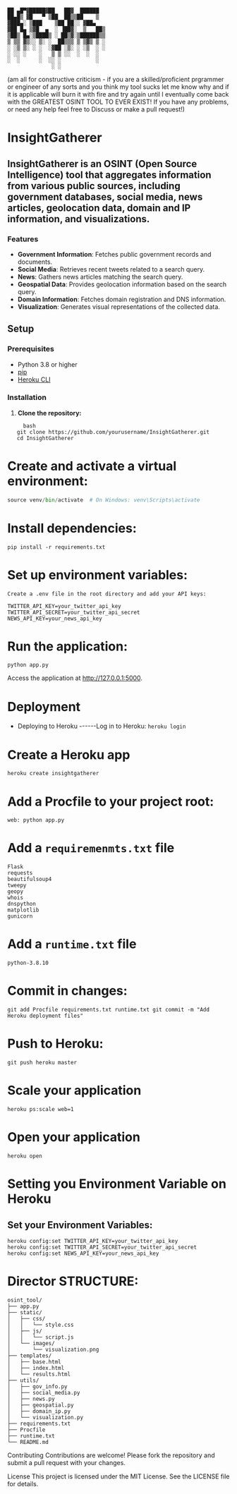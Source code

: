 
```

██ ▄█▀▓█████▓██   ██▓  ██████ 
██▄█▒ ▓█   ▀ ▒██  ██▒▒██    ▒  
▓███▄░ ▒███    ▒██ ██░░ ▓██▄   
▓██ █▄ ▒▓█  ▄  ░ ▐██▓░  ▒   ██▒
▒██▒ █▄░▒████▒ ░ ██▒▓░▒██████▒▒
▒ ▒▒ ▓▒░░ ▒░ ░  ██▒▒▒ ▒ ▒▓▒ ▒ ░
░ ░▒ ▒░ ░ ░  ░▓██ ░▒░ ░ ░▒  ░ ░
░ ░░ ░    ░   ▒ ▒ ░░  ░  ░  ░  
░  ░      ░  ░░ ░           ░  
              ░ ░ 
```
(am all for constructive criticism - if you are a skilled/proficient prgrammer or engineer of any sorts and you think my tool sucks let me know why and if it is applicable will burn it with fire and try again until I eventually come back with the GREATEST OSINT TOOL TO EVER EXIST! If you have any problems, or need any help feel free to Discuss or make a pull request!)


# InsightGatherer

## InsightGatherer is an OSINT (Open Source Intelligence) tool that aggregates information from various public sources, including government databases, social media, news articles, geolocation data, domain and IP information, and visualizations.

### Features

- **Government Information**: Fetches public government records and documents.
- **Social Media**: Retrieves recent tweets related to a search query.
- **News**: Gathers news articles matching the search query.
- **Geospatial Data**: Provides geolocation information based on the search query.
- **Domain Information**: Fetches domain registration and DNS information.
- **Visualization**: Generates visual representations of the collected data.

## Setup

### Prerequisites

- Python 3.8 or higher
- [pip](https://pip.pypa.io/en/stable/installation/)
- [Heroku CLI](https://devcenter.heroku.com/articles/heroku-cli)

### Installation

1. **Clone the repository:**

```
     bash
   git clone https://github.com/yourusername/InsightGatherer.git
   cd InsightGatherer
```

# Create and activate a virtual environment:

``` python -m venv venv
source venv/bin/activate  # On Windows: venv\Scripts\activate
```
# Install dependencies:

```pip install -r requirements.txt```

# Set up environment variables:

``Create a .env file in the root directory and add your API keys:``

```
TWITTER_API_KEY=your_twitter_api_key
TWITTER_API_SECRET=your_twitter_api_secret
NEWS_API_KEY=your_news_api_key
```
# Run the application:

```python app.py```

Access the application at http://127.0.0.1:5000.

# Deployment

- Deploying to Heroku
------Log in to Heroku:
```heroku login```

# Create a Heroku app
```heroku create insightgatherer```

# Add a Procfile to your project root:
```
web: python app.py
```
# Add a `requiremenmts.txt` file

```
Flask
requests
beautifulsoup4
tweepy
geopy
whois
dnspython
matplotlib
gunicorn
```
# Add a `runtime.txt` file

```python-3.8.10```

# Commit in changes: 

```git add Procfile requirements.txt runtime.txt git commit -m "Add Heroku deployment files"```

# Push to Heroku:

```git push heroku master```

# Scale your application

```heroku ps:scale web=1```

# Open your application 

```heroku open```

# Setting you Environment Variable on Heroku

## Set your Environment Variables:

```
heroku config:set TWITTER_API_KEY=your_twitter_api_key
heroku config:set TWITTER_API_SECRET=your_twitter_api_secret
heroku config:set NEWS_API_KEY=your_news_api_key
```

# Director STRUCTURE:

```
osint_tool/
├── app.py
├── static/
│   ├── css/
│   │   └── style.css
│   ├── js/
│   │   └── script.js
│   └── images/
│       └── visualization.png
├── templates/
│   ├── base.html
│   ├── index.html
│   └── results.html
├── utils/
│   ├── gov_info.py
│   ├── social_media.py
│   ├── news.py
│   ├── geospatial.py
│   ├── domain_ip.py
│   └── visualization.py
├── requirements.txt
├── Procfile
├── runtime.txt
└── README.md
```

Contributing
Contributions are welcome! Please fork the repository and submit a pull request with your changes.

License
This project is licensed under the MIT License. See the LICENSE file for details.


